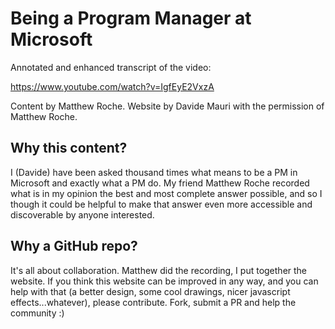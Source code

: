 # Being a Program Manager at Microsoft

Annotated and enhanced transcript of the video:

https://www.youtube.com/watch?v=IgfEyE2VxzA

Content by Matthew Roche. Website by Davide Mauri with the permission of Matthew Roche.

## Why this content?

I (Davide) have been asked thousand times what means to be a PM in Microsoft and exactly what a PM do. My friend Matthew Roche recorded what is in my opinion the best and most complete answer possible, and so I though it could be helpful to make that answer even more accessible and discoverable by anyone interested. 

## Why a GitHub repo?

It's all about collaboration. Matthew did the recording, I put together the website. If you think this website can be improved in any way, and you can help with that (a better design, some cool drawings, nicer javascript effects...whatever), please contribute. Fork, submit a PR and help the community :)
